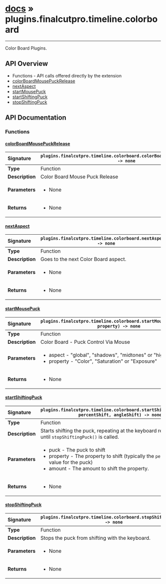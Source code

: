 # [docs](index.md) » plugins.finalcutpro.timeline.colorboard
---

Color Board Plugins.

## API Overview
* Functions - API calls offered directly by the extension
 * [colorBoardMousePuckRelease](#colorboardmousepuckrelease)
 * [nextAspect](#nextaspect)
 * [startMousePuck](#startmousepuck)
 * [startShiftingPuck](#startshiftingpuck)
 * [stopShiftingPuck](#stopshiftingpuck)

## API Documentation

### Functions

#### [colorBoardMousePuckRelease](#colorboardmousepuckrelease)
| <span style="float: left;">**Signature**</span> | <span style="float: left;">`plugins.finalcutpro.timeline.colorboard.colorBoardMousePuckRelease() -> none` </span>                                                          |
| -----------------------------------------------------|---------------------------------------------------------------------------------------------------------|
| **Type**                                             | Function |
| **Description**                                      | Color Board Mouse Puck Release |
| **Parameters**                                       | <ul><li>None</li></ul> |
| **Returns**                                          | <ul><li>None</li></ul> |

#### [nextAspect](#nextaspect)
| <span style="float: left;">**Signature**</span> | <span style="float: left;">`plugins.finalcutpro.timeline.colorboard.nextAspect() -> none` </span>                                                          |
| -----------------------------------------------------|---------------------------------------------------------------------------------------------------------|
| **Type**                                             | Function |
| **Description**                                      | Goes to the next Color Board aspect. |
| **Parameters**                                       | <ul><li>None</li></ul> |
| **Returns**                                          | <ul><li>None</li></ul> |

#### [startMousePuck](#startmousepuck)
| <span style="float: left;">**Signature**</span> | <span style="float: left;">`plugins.finalcutpro.timeline.colorboard.startMousePuck(aspect, property) -> none` </span>                                                          |
| -----------------------------------------------------|---------------------------------------------------------------------------------------------------------|
| **Type**                                             | Function |
| **Description**                                      | Color Board - Puck Control Via Mouse |
| **Parameters**                                       | <ul><li>aspect - "global", "shadows", "midtones" or "highlights"</li><li>property - "Color", "Saturation" or "Exposure"</li></ul> |
| **Returns**                                          | <ul><li>None</li></ul> |

#### [startShiftingPuck](#startshiftingpuck)
| <span style="float: left;">**Signature**</span> | <span style="float: left;">`plugins.finalcutpro.timeline.colorboard.startShiftingPuck(puck, percentShift, angleShift) -> none` </span>                                                          |
| -----------------------------------------------------|---------------------------------------------------------------------------------------------------------|
| **Type**                                             | Function |
| **Description**                                      | Starts shifting the puck, repeating at the keyboard repeat rate. Runs until `stopShiftingPuck()` is called. |
| **Parameters**                                       | <ul><li>puck         - The puck to shift</li><li>property     - The property to shift (typically the <code>percent</code> or <code>angle</code> value for the puck)</li><li>amount       - The amount to shift the property.</li></ul> |
| **Returns**                                          | <ul><li>None</li></ul> |

#### [stopShiftingPuck](#stopshiftingpuck)
| <span style="float: left;">**Signature**</span> | <span style="float: left;">`plugins.finalcutpro.timeline.colorboard.stopShiftingPuck() -> none` </span>                                                          |
| -----------------------------------------------------|---------------------------------------------------------------------------------------------------------|
| **Type**                                             | Function |
| **Description**                                      | Stops the puck from shifting with the keyboard. |
| **Parameters**                                       | <ul><li>None</li></ul> |
| **Returns**                                          | <ul><li>None</li></ul> |

